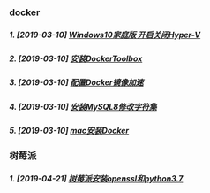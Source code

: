 ### docker

##### 1. [2019-03-10] [Windows10家庭版 开启关闭Hyper-V](https://github.com/shaozhenzhou/docker/edit/master/notes/1.md)
##### 2. [2019-03-10] [安装DockerToolbox](https://github.com/shaozhenzhou/docker/edit/master/notes/2.md)
##### 3. [2019-03-10] [配置Docker镜像加速](https://github.com/shaozhenzhou/docker/edit/master/notes/3.md)
##### 4. [2019-03-10] [安装MySQL8修改字符集](https://github.com/shaozhenzhou/docker/edit/master/notes/4.md)
##### 5. [2019-03-10] [mac安装Docker](https://github.com/shaozhenzhou/docker/edit/master/notes/5.md)

### 树莓派
##### 1. [2019-04-21] [树莓派安装openssl和python3.7](https://github.com/shaozhenzhou/docker/edit/master/respberry/1.md)
